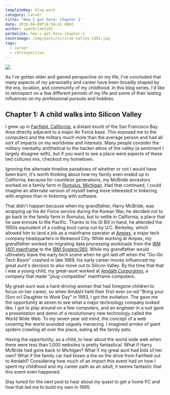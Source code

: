 ```yaml
---
templateKey: blog-post
category: Career
title: 'How I got here: Chapter 1'
date: 2018-04-09T18:50:41.000Z
author: spmcbride1201
permalink: how-i-got-here-chapter-1
coverimage: /img/posts/silicon-valley-1991.jpg
tags:
  - career
  - retrospective
---
```


![](/img/posts/silicon-valley-1991.jpg)

As I've gotten older and gained perspective on my life, I've concluded that many aspects of my personality and career have been broadly shaped by the era, location, and community of my childhood. In this blog series, I'd like to retrospect on a few different periods of my life and some of their lasting influences on my professional pursuits and hobbies.

## Chapter 1: A child walks into Silicon Valley

I grew up in [Fairfield, California](https://en.wikipedia.org/wiki/Fairfield,_California), a distant exurb of the San Francisco Bay Area directly adjacent to a major Air Force base. This exposed me to the computers and the military much more than the average person and had all sort of impacts on my worldview and interests. Many people consider the military mentality antithetical to the hacker ethos of the valley (a sentiment I largely disagree with), but if you want to see a place were aspects of these two cultures mix, checkout my hometown.

Ignoring the alternate timeline paradoxes of whether or not I would have been born, it's worth thinking about how my family even ended up in California, because for countless generations, my McBride ancestors worked on a family farm in [Romulus, Michigan](https://en.wikipedia.org/wiki/Romulus,_Michigan). Had that continued, I could imagine an alternate version of myself being more interested in tinkering with engines than in tinkering with software.

That didn't happen because when my grandfather, Harry McBride, was wrapping up his Air Force service during the Korean War, he decided not to go back to the family farm in Romulus, but to settle in California, a place that he saw enroute to the Pacific. Thanks to his GI Bill in hand, he attended the 1950s equivalent of a coding boot camp run by U.C. Berkeley, which allowed him to land a job as a mainframe operator at [Ampex](https://www.youtube.com/watch?v=hnkRbVtRcV8), a major tech company headquarters in Redwood City. While working at Ampex, my grandfather worked on migrating data processing workloads from the [IBM 1401 mainframe](https://www.youtube.com/watch?v=NF12U-P3LAg) to the [IBM System/360](https://www.youtube.com/watch?v=V4kyTg9Cw8g&feature=youtu.be&t=16m10s). While my grandfather would ultimately leave the early tech scene when he got laid off when the "Go-Go Tech Boom" crashed in late 1969, his early career moves influenced my great aunt's decision to also move out to Silicon Valley. By the time that that I was a young child, my great-aunt worked at [Amdahl Corporation](https://en.wikipedia.org/wiki/Amdahl_Corporation), a company that made "plug-compatible" mainframe computers.

My great-aunt was a hard-driving woman that had foregone children to focus on her career, so when Amdahl held their first-ever co-ed "Bring your (Son or) Daughter to Work Day" in 1993, I got the invitation. The gave me the opportunity at seven to see what a major technology company looked like. I got to play around on a few computers, and an engineer in a suit gave a presentation and demo of a revolutionary new technology called the World Wide Web. To my seven year old mind, the concept of a web covering the world sounded vaguely menacing. I imagined armies of giant spiders crawling all over the place, eating all the family pets.

Having the opportunity, as a child, to hear about the world wide web when there were less than 1,000 websites is pretty fantastical. What if Harry McBride had gone back to Michigan? What if my great aunt had kids of her own? What if the family car had blown a tire on the drive from Fairfield out to Amdahl? Considering how much of an impact this event had on how I spent my childhood and my career path as an adult, it seems fantastic that this event even happened.

Stay tuned for the next post to hear about my quest to get a home PC and how that led me to build my own in 1995.
